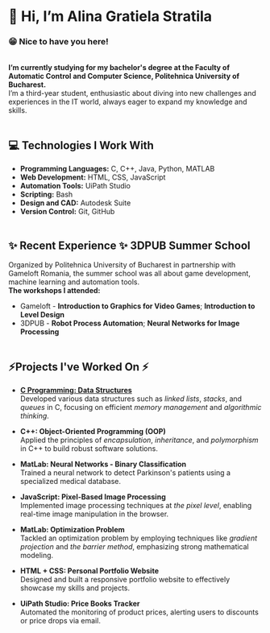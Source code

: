 # 👋 **Hi, I’m Alina Gratiela Stratila**
### 😁 Nice to have you here!
<br> **I’m currently studying for my bachelor's degree at the Faculty of Automatic Control and Computer Science, Politehnica University of Bucharest.**   
I’m a third-year student, enthusiastic about diving into new challenges and experiences in the IT world, always eager to expand my knowledge and skills.
<br>
<br>
## 💻 Technologies I Work With
- **Programming Languages:** C, C++, Java, Python, MATLAB
- **Web Development:** HTML, CSS, JavaScript
- **Automation Tools:** UiPath Studio
- **Scripting:** Bash
- **Design and CAD:** Autodesk Suite
- **Version Control:** Git, GitHub<br><br>

## ✨ Recent Experience ✨ 3DPUB Summer School
  Organized by Politehnica University of Bucharest in partnership with Gameloft Romania, the summer school was all about game development, machine learning and automation tools.
  <br>**The workshops I attended:** 
-  Gameloft - **Introduction to Graphics for Video Games**;   **Introduction to Level Design**
-  3DPUB - **Robot Process Automation**;   **Neural Networks for Image Processing**<br><br>

## ⚡Projects I've Worked On ⚡
- **[C Programming: Data Structures](https://github.com/Grati29/data-structures-c)**   
  Developed various data structures such as *linked lists*, *stacks*, and *queues* in C, focusing on efficient *memory management* and *algorithmic thinking*.

- **C++: Object-Oriented Programming (OOP)**  
  Applied the principles of *encapsulation*, *inheritance*, and *polymorphism* in C++ to build robust software solutions.

- **MatLab: Neural Networks - Binary Classification**  
  Trained a neural network to detect Parkinson's patients using a specialized medical database.

- **JavaScript: Pixel-Based Image Processing**  
  Implemented image processing techniques at *the pixel level*, enabling real-time image manipulation in the browser.

- **MatLab: Optimization Problem**  
  Tackled an optimization problem by employing techniques like *gradient projection* and *the barrier method*, emphasizing strong mathematical modeling.

- **HTML + CSS: Personal Portfolio Website**  
  Designed and built a responsive portfolio website to effectively showcase my skills and projects.

- **UiPath Studio: Price Books Tracker**  
  Automated the monitoring of product prices, alerting users to discounts or price drops via email.
<!---
Grati29/Grati29 is a ✨ special ✨ repository because its `README.md` (this file) appears on your GitHub profile.
You can click the Preview link to take a look at your changes.
--->
